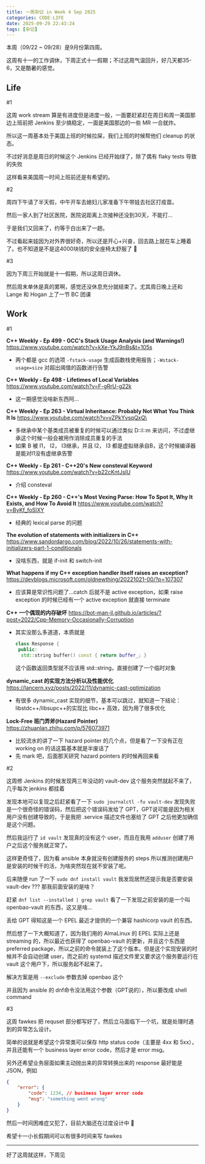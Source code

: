 ```yaml
---
title: 一周杂记 in Week 4 Sep 2025
categories: CODE-LIFE
date: 2025-09-29 22:43:24
tags: [杂记]
---
```

本周（09/22 ~ 09/28）是9月份第四周。

这周有十一的工作调休，下周正式十一假期；不过这周气温回升，好几天都35-6，又是酷暑的感觉。

## Life

\#1

这周 work stream 算是有进度但是进度一般，一面要赶紧赶在周日和周一美国那边上班前把 Jenkins 至少搞稳定，一面是美国那边的一些 MR 一合就炸。

所以这一周基本处于美国上班的时候拉屎，我们上班的时候帮他们 cleanup 的状态。

不过好消息是周日的时候这个 Jenkins 已经开始绿了，除了偶有 flaky tests 导致的失败

这样看来美国周一时间上班前还是有希望的。

\#2

周四下午请了半天假，中午开车去媳妇儿家准备下午带娃去社区打疫苗。

然后一家人到了社区医院，医院说距离上次接种还没到30天，不能打...

于是我们又回来了，约等于白出来了一趟。

不过看起来娃因为对外界很好奇，所以还是开心+兴奋，回去路上就在车上睡着了。也不知道是不是这4000块钱的安全座椅太舒服了 🤣

\#3

因为下周三开始就是十一假期，所以这周日调休。

然后周末单休是真的累啊，感觉还没休息充分就结束了。尤其周日晚上还和 Lange 和 Hogan 上了一节 BC 团课

## Work

\#1

**C++ Weekly - Ep 499 - GCC's Stack Usage Analysis (and Warnings!)** https://www.youtube.com/watch?v=kXe-YkJ9nBs&t=105s

- 两个都是 gcc 的选项  `-fstack-usage` 生成函数栈使用报告；`-Wstack-usage=size` 对超出阈值的函数进行告警

**C++ Weekly - Ep 498 - Lifetimes of Local Variables** https://www.youtube.com/watch?v=F-gRrU-g22k

- 这一期感觉没啥新东西阿…

**C++ Weekly - Ep 263 - Virtual Inheritance: Probably Not What You Think It Is** https://www.youtube.com/watch?v=vZPkYvsqQxQ\

- 多继承中某个基类成员被重复的时候可以通过类似 D::I::m 来访问，不过虚继承这个时候一般会被用作消除成员重复的手法
- 如果 B 被 I1， I2， I3继承，并且 I2， I3 都是虚拟继承自B，这个时候编译器是能对I1没有虚继承告警

**C++ Weekly - Ep 261 - C++20's New consteval Keyword** https://www.youtube.com/watch?v=b22cKntJslU

- 介绍 consteval

**C++ Weekly - Ep 260 - C++'s Most Vexing Parse: How To Spot It, Why It Exists, and How To Avoid It** https://www.youtube.com/watch?v=ByKf_foSlXY

- 经典的 lexical parse 的问题

**The evolution of statements with initializers in C++** https://www.sandordargo.com/blog/2022/10/26/statements-with-initializers-part-1-conditionals

- 没啥东西，就是 if-init 和 switch-init

**What happens if my C++ exception handler itself raises an exception?** https://devblogs.microsoft.com/oldnewthing/20221021-00/?p=107307

- 应该算是常识性问题了…catch 后就不是 active exception，如果 raise exception 的时候已经有一个 active exception 就直接 terminate

**C++ 一个偶现的内存破坏** https://bot-man-jl.github.io/articles/?post=2022/Cpp-Memory-Occasionally-Corruption

- 其实没那么多道道，本质就是

    ```cpp
    class Response {
     public:
      std::string buffer() const { return buffer_; }
    ```

    这个函数返回类型就不应该用 std::string，直接创建了一个临时对象


**dynamic_cast 的实现方法分析以及性能优化** https://lancern.xyz/posts/2022/11/dynamic-cast-optimization

- 有很多 dynamic_cast 实现的细节，基本可以跳过，就知道一下结论：libstdc++/libsupc++的实现比 libc++ 高效，因为用了很多优化

**Lock-Free 班门弄斧(Hazard Pointer)** https://zhuanlan.zhihu.com/p/576073971

- 比较流水的讲了一下 hazard pointer 的几个点，但是看了一下没有正在 working on 的话这篇基本就是半废话了
- 先 mark 吧，后面那天研究 hazard pointers 的时候再回来看

\#2

这周修 Jenkins 的时候发现两三年没动的 vault-dev 这个服务突然就起不来了，几乎每次 jenkins 都挂着

发现本地可以复现之后赶紧看了一下 `sudo journalctl -fu vault-dev` 发现失败是一个很奇怪的错误码，然后把这个错误码发给了 GPT，GPT说可能是因为相关用户没有创建导致的，于是我把 .service 描述文件也塞给了 GPT 之后他更加确信是这个问题。

然后我运行了 `id vault` 发现真的没有这个 user，而且在我用 `adduser` 创建了用户之后这个服务就正常了。

这样更奇怪了，因为看 ansible 本身就没有创建服务的 steps 所以推测创建用户是安装的时候干的活，为啥突然现在就不安装了呢。

后来随便 run 了一下 `sudo dnf install vault` 我发现居然还提示我是否要安装 vault-dev ??? 那我前面安装的是啥？

赶紧 `dnf list --installed | grep vault` 看了一下发现之前安装的是一个叫 openbao-vault 的东西，这又是啥...

丢给 GPT 得知这是一个 EPEL 最近才提供的一个兼容 hashicorp vault 的东西。

然后想了一下大概知道了，因为我们用的 AlmaLinux 的 EPEL 实际上还是 streaming 的，所以最近也获得了 openbao-vault 的更新，并且这个东西是 preferred package，所以之前的命令就装上了这个版本。但是这个实现安装的时候并不会自动创建 user，而之前的 systemd 描述文件里又要求这个服务要运行在 vault 这个用户下，所以服务起不起来了。

解决方案是用 `--exclude` 参数去掉 openbao 这个

并且因为 ansible 的 dnf命令没法用这个参数（GPT说的），所以要改成 shell command

\#3

这周 fawkes 把 requset 部分都写好了，然后立马面临下一个坑，就是处理时遇到的异常怎么设计。

简单的说就是希望这个异常类可以保存 http status code（主要是 4xx 和 5xx），并且还能有一个 business layer error code，然后才是 error msg。

另外还希望业务层面如果主动抛出来的异常转换出来的 response 最好能是 JSON，例如

```json
{
    "error": {
        "code": 1234, // business layer error code
        "msg": "something went wrong"
    }
}
```

然后一时间困难症又犯了，目前大脑还在过度设计中 🫠

希望十一小长假期间可以有很多时间来写 fawkes

---

好了这周就这样，下周见
